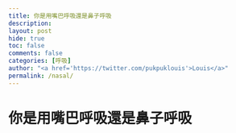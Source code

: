 ```yaml
---
title: 你是用嘴巴呼吸還是鼻子呼吸
description: 
layout: post
hide: true
toc: false
comments: false
categories: [呼吸] 
author: "<a href='https://twitter.com/pukpuklouis'>Louis</a>"
permalink: /nasal/
---
```


# 你是用嘴巴呼吸還是鼻子呼吸

